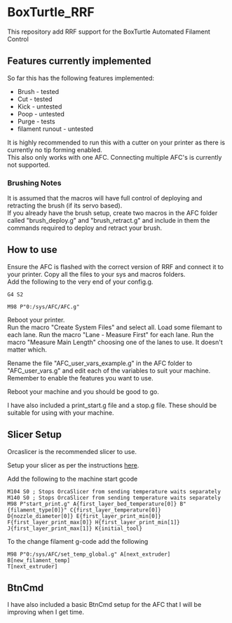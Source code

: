 # BoxTurtle_RRF

This repository add RRF support for the BoxTurtle Automated Filament Control

## Features currently implemented

So far this has the following features implemented:

* Brush - tested
* Cut - tested
* Kick - untested
* Poop - untested
* Purge - tests
* filament runout - untested

It is highly recommended to run this with a cutter on your printer as there is currently no tip forming enabled.  
This also only works with one AFC. Connecting multiple AFC's is currently not supported.

### Brushing Notes

It is assumed that the macros will have full control of deploying and retracting the brush (if its servo based).  
If you already have the brush setup, create two macros in the AFC folder called "brush_deploy.g" and "brush_retract.g" and include in them the commands required to deploy and retract your brush.

## How to use

Ensure the AFC is flashed with the correct version of RRF and connect it to your printer.
Copy all the files to your sys and macros folders.  
Add the following to the very end of your config.g.

```text
G4 S2

M98 P"0:/sys/AFC/AFC.g"
```

Reboot your printer.  
Run the macro "Create System Files" and select all.
Load some filemant to each lane.
Run the macro "Lane - Measure First" for each lane.
Run the macro "Measure Main Length" choosing one of the lanes to use. It doesn't matter which.

Rename the file "AFC_user_vars_example.g" in the AFC folder to "AFC_user_vars.g" and edit each of the variables to suit your machine.  
Remember to enable the features you want to use.  

Reboot your machine and you should be good to go.  

I have also included a print_start.g file and a stop.g file. These should be suitable for using with your machine.  

## Slicer Setup

Orcaslicer is the recommended slicer to use.

Setup your slicer as per the instructions [here](https://github.com/ArmoredTurtle/BoxTurtle/blob/main/Initial_Startup.md#configuring-your-slicer).  

Add the following to the machine start gcode

```text
M104 S0 ; Stops OrcaSlicer from sending temperature waits separately
M140 S0 ; Stops OrcaSlicer from sending temperature waits separately
M98 P"start_print.g" A{first_layer_bed_temperature[0]} B"{filament_type[0]}" C{first_layer_temperature[0]} D{nozzle_diameter[0]} E{first_layer_print_min[0]} F{first_layer_print_max[0]} H{first_layer_print_min[1]} J{first_layer_print_max[1]} K{initial_tool}
```

To the change filament g-code add the following

```text
M98 P"0:/sys/AFC/set_temp_global.g" A[next_extruder] B[new_filament_temp]
T[next_extruder]
```

## BtnCmd

I have also included a basic BtnCmd setup for the AFC that I will be improving when I get time.
